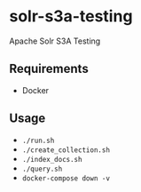 # solr-s3a-testing
Apache Solr S3A Testing

## Requirements
* Docker

## Usage
* `./run.sh`
* `./create_collection.sh`
* `./index_docs.sh`
* `./query.sh`
* `docker-compose down -v`

